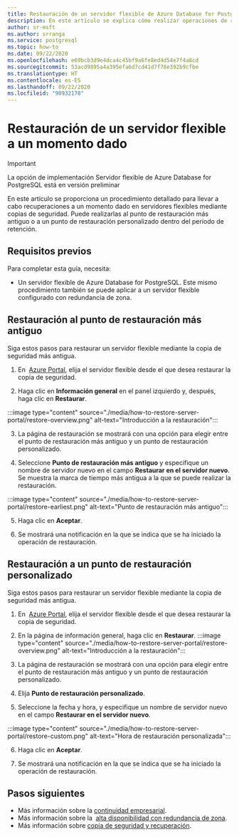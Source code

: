 ```yaml
---
title: Restauración de un servidor flexible de Azure Database for PostgreSQL en Azure Portal
description: En este artículo se explica cómo realizar operaciones de restauración en Azure Database for PostgreSQL mediante Azure Portal.
author: sr-msft
ms.author: srranga
ms.service: postgresql
ms.topic: how-to
ms.date: 09/22/2020
ms.openlocfilehash: e69bcb3d9e4dca4c45bf9a6fe8ed4d54e7f4a8cd
ms.sourcegitcommit: 53acd9895a4a395efa6d7cd41d7f78e392b9cfbe
ms.translationtype: HT
ms.contentlocale: es-ES
ms.lasthandoff: 09/22/2020
ms.locfileid: "90932178"
---
```

# <a name="point-in-time-restore-of-a-flexible-server"></a>Restauración de un servidor flexible a un momento dado

> [!IMPORTANT]
> La opción de implementación Servidor flexible de Azure Database for PostgreSQL está en versión preliminar

En este artículo se proporciona un procedimiento detallado para llevar a cabo recuperaciones a un momento dado en servidores flexibles mediante copias de seguridad. Puede realizarlas al punto de restauración más antiguo o a un punto de restauración personalizado dentro del período de retención.

## <a name="pre-requisites"></a>Requisitos previos

Para completar esta guía, necesita:

-   Un servidor flexible de Azure Database for PostgreSQL. Este mismo procedimiento también se puede aplicar a un servidor flexible configurado con redundancia de zona.

## <a name="restoring-to-the-earliest-restore-point"></a>Restauración al punto de restauración más antiguo

Siga estos pasos para restaurar un servidor flexible mediante la copia de seguridad más antigua.

1.  En  [Azure Portal](https://portal.azure.com/), elija el servidor flexible desde el que desea restaurar la copia de seguridad.

2.  Haga clic en **Información general** en el panel izquierdo y, después, haga clic en **Restaurar**.
   
   :::image type="content" source="./media/how-to-restore-server-portal/restore-overview.png" alt-text="Introducción a la restauración":::

3.  La página de restauración se mostrará con una opción para elegir entre el punto de restauración más antiguo y un punto de restauración personalizado.

4.  Seleccione **Punto de restauración más antiguo** y especifique un nombre de servidor nuevo en el campo **Restaurar en el servidor nuevo**. Se muestra la marca de tiempo más antigua a la que se puede realizar la restauración. 
   
   :::image type="content" source="./media/how-to-restore-server-portal/restore-earliest.png" alt-text="Punto de restauración más antiguo":::

5.  Haga clic en **Aceptar**.

6.  Se mostrará una notificación en la que se indica que se ha iniciado la operación de restauración.

## <a name="restoring-to-a-custom-restore-point"></a>Restauración a un punto de restauración personalizado

Siga estos pasos para restaurar un servidor flexible mediante la copia de seguridad más antigua.

1.  En  [Azure Portal](https://portal.azure.com/), elija el servidor flexible desde el que desea restaurar la copia de seguridad.

2.  En la página de información general, haga clic en **Restaurar**.
 :::image type="content" source="./media/how-to-restore-server-portal/restore-overview.png" alt-text="Introducción a la restauración":::
    
3.  La página de restauración se mostrará con una opción para elegir entre el punto de restauración más antiguo y un punto de restauración personalizado.

4.  Elija **Punto de restauración personalizado**.

5.  Seleccione la fecha y hora, y especifique un nombre de servidor nuevo en el campo **Restaurar en el servidor nuevo**. 
   
:::image type="content" source="./media/how-to-restore-server-portal/restore-custom.png" alt-text="Hora de restauración personalizada":::
 
6.  Haga clic en **Aceptar**.

7.  Se mostrará una notificación en la que se indica que se ha iniciado la operación de restauración.

## <a name="next-steps"></a>Pasos siguientes

-   Más información sobre la [continuidad empresarial](./concepts-business-continuity.md).
-   Más información sobre la  [alta disponibilidad con redundancia de zona](./concepts-high-availability.md).
-   Más información sobre [copia de seguridad y recuperación](./concepts-backup-restore.md).

